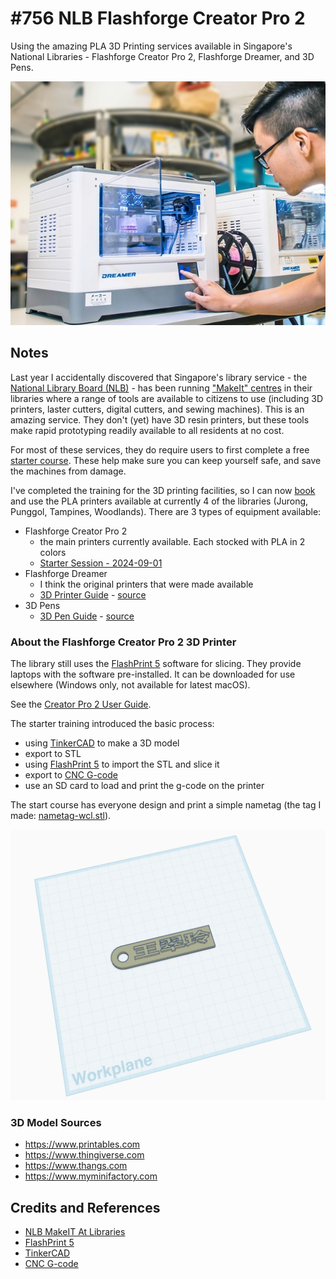 # #756 NLB Flashforge Creator Pro 2

Using the amazing PLA 3D Printing services available in Singapore's National Libraries - Flashforge Creator Pro 2, Flashforge Dreamer, and 3D Pens.

![Build](./assets/FlashforgeCreatorPro2_build.jpg?raw=true)

## Notes

Last year I accidentally discovered that Singapore's library service - the [National Library Board (NLB)](https://www.nlb.gov.sg/main/home) - has been running ["MakeIt" centres](https://www.nlb.gov.sg/main/services/MakeIT-at-Libraries) in their libraries where a range of tools are available to citizens to use (including 3D printers, laster cutters, digital cutters, and sewing machines). This is an amazing service. They don't (yet) have 3D resin printers, but these tools make rapid prototyping readily available to all residents at no cost.

For most of these services, they do require users to first complete a free [starter course](https://www.nlb.gov.sg/main/services/MakeIT-at-Libraries). These help make sure you can keep yourself safe, and save the machines from damage.

I've completed the training for the 3D printing facilities, so I can now [book](https://makeitsg.simplybook.asia/v2/) and use the PLA printers available at currently 4 of the libraries (Jurong, Punggol, Tampines, Woodlands). There are 3 types of equipment available:

* Flashforge Creator Pro 2
    * the main printers currently available. Each stocked with PLA in 2 colors
    * [Starter Session - 2024-09-01](./assets/makeit-3d-printing-starter-session-2024-09-01.pdf)
* Flashforge Dreamer
    * I think the original printers that were made available
    * [3D Printer Guide](./assets/makeit-selfservice-3dprinter-guide.pdf) - [source](https://file.go.gov.sg/makeit-selfservice-3dprinter-guide.pdf)
* 3D Pens
    * [3D Pen Guide](./assets/makeit-selfservice-3dpen-guide.pdf) - [source](https://file.go.gov.sg/makeit-selfservice-3dpen-guide.pdf)

### About the Flashforge Creator Pro 2 3D Printer

The library still uses the [FlashPrint 5](https://flashforge.com/pages/software-flashprint) software for slicing.
They provide laptops with the software pre-installed. It can be downloaded for use elsewhere (Windows only, not available for latest macOS).

See the [Creator Pro 2 User Guide](./assets/creator-pro-2.pdf).

The starter training introduced the basic process:

* using [TinkerCAD](https://www.tinkercad.com/) to make a 3D model
* export to STL
* using [FlashPrint 5](https://flashforge.com/pages/software-flashprint) to import the STL and slice it
* export to [CNC G-code](https://en.wikipedia.org/wiki/G-code)
* use an SD card to load and print the g-code on the printer

The start course has everyone design and print a simple nametag
(the tag I made: [nametag-wcl.stl](./assets/nametag-wcl.stl)).

![nametag-wcl](./assets/nametag-wcl.jpg)

### 3D Model Sources

* <https://www.printables.com>
* <https://www.thingiverse.com>
* <https://www.thangs.com>
* <https://www.myminifactory.com>

## Credits and References

* [NLB MakeIT At Libraries](https://www.nlb.gov.sg/main/services/MakeIT-at-Libraries)
* [FlashPrint 5](https://flashforge.com/pages/software-flashprint)
* [TinkerCAD](https://www.tinkercad.com/)
* [CNC G-code](https://en.wikipedia.org/wiki/G-code)
